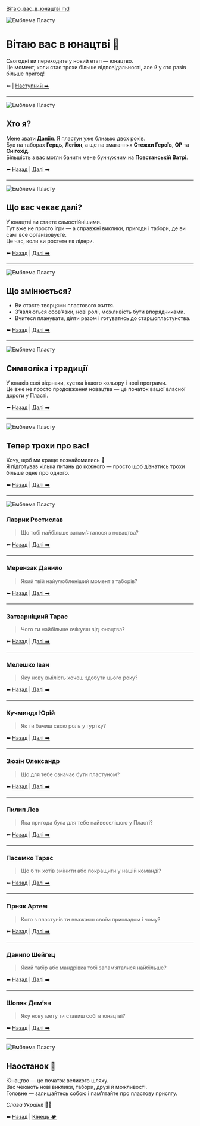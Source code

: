 [Вітаю_вас_в_юнацтві.md](https://github.com/user-attachments/files/22964374/_._._.md)

![Емблема Пласту](https://upload.wikimedia.org/wikipedia/commons/3/3b/Plast_emblem.png)

# Вітаю вас в юнацтві 🎉

Сьогодні ви переходите у новий етап — юнацтво.  
Це момент, коли стає трохи більше відповідальності, але й у сто разів більше пригод!  

⬅️ | [Наступний ➡️](#)

---

![Емблема Пласту](https://upload.wikimedia.org/wikipedia/commons/3/3b/Plast_emblem.png)

## Хто я?

Мене звати **Данііл**. Я пластун уже близько двох років.  
Був на таборах **Герць**, **Легіон**, а ще на змаганнях **Стежки Героїв**, **ОР** та **Снігохід**.  
Більшість з вас могли бачити мене бунчужним на **Повстанській Ватрі**.  

⬅️ [Назад](#) | [Далі ➡️](#)

---

![Емблема Пласту](https://upload.wikimedia.org/wikipedia/commons/3/3b/Plast_emblem.png)

## Що вас чекає далі?

У юнацтві ви стаєте самостійнішими.  
Тут вже не просто ігри — а справжні виклики, пригоди і табори, де ви самі все організовуєте.  
Це час, коли ви ростете як лідери.  

⬅️ [Назад](#) | [Далі ➡️](#)

---

![Емблема Пласту](https://upload.wikimedia.org/wikipedia/commons/3/3b/Plast_emblem.png)

## Що змінюється?

- Ви стаєте творцями пластового життя.  
- З’являються обов’язки, нові ролі, можливість бути впорядниками.  
- Вчитеся планувати, діяти разом і готуватись до старшопластунства.  

⬅️ [Назад](#) | [Далі ➡️](#)

---

![Емблема Пласту](https://upload.wikimedia.org/wikipedia/commons/3/3b/Plast_emblem.png)

## Символіка і традиції

У юнаків свої відзнаки, хустка іншого кольору і нові програми.  
Це вже не просто продовження новацтва — це початок вашої власної дороги у Пласті.  

⬅️ [Назад](#) | [Далі ➡️](#)

---

![Емблема Пласту](https://upload.wikimedia.org/wikipedia/commons/3/3b/Plast_emblem.png)

## Тепер трохи про вас!

Хочу, щоб ми краще познайомились 🙂  
Я підготував кілька питань до кожного — просто щоб дізнатись трохи більше одне про одного.  

⬅️ [Назад](#) | [Далі ➡️](#)

---

![Емблема Пласту](https://upload.wikimedia.org/wikipedia/commons/3/3b/Plast_emblem.png)

### Лаврик Ростислав
> Що тобі найбільше запам’яталося з новацтва?  

⬅️ [Назад](#) | [Далі ➡️](#)

---

### Мерензак Данило
> Який твій найулюбленіший момент з таборів?  

⬅️ [Назад](#) | [Далі ➡️](#)

---

### Затварніцкий Тарас
> Чого ти найбільше очікуєш від юнацтва?  

⬅️ [Назад](#) | [Далі ➡️](#)

---

### Мелешко Іван
> Яку нову вмілість хочеш здобути цього року?  

⬅️ [Назад](#) | [Далі ➡️](#)

---

### Кучминда Юрій
> Як ти бачиш свою роль у гуртку?  

⬅️ [Назад](#) | [Далі ➡️](#)

---

### Зюзін Олександр
> Що для тебе означає бути пластуном?  

⬅️ [Назад](#) | [Далі ➡️](#)

---

### Пилип Лев
> Яка пригода була для тебе найвеселішою у Пласті?  

⬅️ [Назад](#) | [Далі ➡️](#)

---

### Пасемко Тарас
> Що б ти хотів змінити або покращити у нашій команді?  

⬅️ [Назад](#) | [Далі ➡️](#)

---

### Гірняк Артем
> Кого з пластунів ти вважаєш своїм прикладом і чому?  

⬅️ [Назад](#) | [Далі ➡️](#)

---

### Данило Шейгец
> Який табір або мандрівка тобі запам’яталися найбільше?  

⬅️ [Назад](#) | [Далі ➡️](#)

---

### Шопяк Демʼян
> Яку нову мету ти ставиш собі в юнацтві?  

⬅️ [Назад](#) | [Далі ➡️](#)

---

![Емблема Пласту](https://upload.wikimedia.org/wikipedia/commons/3/3b/Plast_emblem.png)

## Наостанок 🌿

Юнацтво — це початок великого шляху.  
Вас чекають нові виклики, табори, друзі й можливості.  
Головне — залишайтесь собою і пам’ятайте про пластову присягу.  

_Слава Україні!_ 💛💚  

⬅️ [Назад](#) | [Кінець 🏕️](#)
